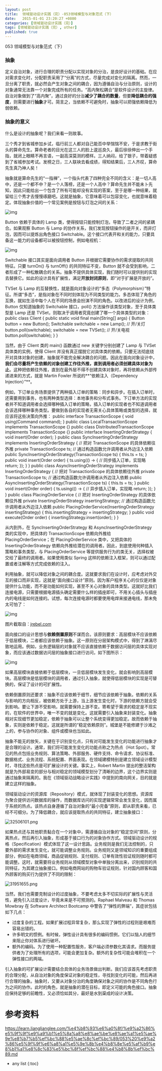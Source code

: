 ```yaml
---
layout: post
title:  领域驱动设计实践（完）-053领域模型与对象范式（下）
date:   2015-01-01 23:20:27 +0800
categories: [领域驱动设计实践（完）]
tags: [领域驱动设计实践（完）, other]
published: true
---
```




053 领域模型与对象范式（下）
### 抽象

定义自治对象，进行合理的职责分配以实现对象的分治，是良好设计的基础。在应对需求变化时，分配职责采用了“分离”的方式，尽量完成对变化的隔离。然而，一旦分离了职责，就必然会产生对象之间的耦合，因为遵循自治与分治原则，设计的对象通常无法靠一个对象完成所有的任务。“高内聚松耦合”是软件设计的主旋律。自治对象做到了“高内聚”，通过良好的分治**减少了耦合的数量**，但要**降低耦合的强度**，则需要进行**抽象**才可。简言之，当依赖不可避免时，抽象可以把强依赖降低为弱依赖。

### 抽象的意义

什么是设计的抽象呢？我们来看一则故事。

三个秀才到省城参加乡试，临行前三人都对自己能否中举惴惴不安，于是求教于街头的算命先生。算命老者的目光在这三人的脸上逡巡良久，最后徐徐伸出一个手指，就闭上眼睛不再言语，一副高深莫测的模样。三人纳闷，给了银子，带着疑惑到了省城参加考试。发榜之日，三人联袂去看成绩，得知结果后，三人齐叹，算命先生真乃神人矣！

抽象就是算命先生的“一指禅”，一个指头代表了四种完全不同的含义：是一切人高中，还是一个都不中？是一个人落榜，还是一个人高中？算命先生并不能未卜先知，因此只能给出一个包含了所有可能却没有实现的答案，至于是哪一种结果，就留给三个秀才去慢慢琢磨吧。这就是抽象，它意味着可以包容变化，也就意味着稳定。体现抽象价值的一个常见案例是按钮与灯泡之间的关系：

![img](https://learn.lianglianglee.com/%e4%b8%93%e6%a0%8f/%e9%a2%86%e5%9f%9f%e9%a9%b1%e5%8a%a8%e8%ae%be%e8%ae%a1%e5%ae%9e%e8%b7%b5%ef%bc%88%e5%ae%8c%ef%bc%89/assets/9577eb20-a641-11e9-aba8-395d0f76e79c)

Button 依赖于具体的 Lamp 类，使得按钮只能控制灯泡，导致了二者之间的紧耦合。如果观察 Button 与 Lamp 的协作关系，我们发现按钮操作的是开关，而非灯泡，因而可以提炼出角色接口 Switchable。这个接口代表开和关的能力，只要具备这一能力的设备都可以被按钮控制，例如电视机：

![img](https://learn.lianglianglee.com/%e4%b8%93%e6%a0%8f/%e9%a2%86%e5%9f%9f%e9%a9%b1%e5%8a%a8%e8%ae%be%e8%ae%a1%e5%ae%9e%e8%b7%b5%ef%bc%88%e5%ae%8c%ef%bc%89/assets/bc70b9a0-a641-11e9-b07d-9918990278bb)

Switchable 接口其实是面向调用者 Button 并根据它需要协作的需求提取的共同特征。只要 turnOn() 与 turnOff() 的共同特征不变，Button 就不会受到影响，二者形成了一种松散耦合的关系。抽象不提供具体实现，我们随时可以提供别的实现去替换它。如此的设计具有扩展性，满足**开放封闭原则**，即“对于扩展是开放的”。

TVSet 与 Lamp 的互替换性，就是面向对象设计的“多态（Polymorphism）”特征。所谓“多态”，是指对象在不同时刻体现为不同类型的能力。多态体现了角色的互换，就如生活中每个人在不同的场景会扮演不同的角色。以改进后的设计为例，Button 仅知道抽象的 Switchable 接口，poll() 方法操作该类型对象，至于具体类型是 Lamp 还是 TVSet，则取决于调用者究竟创建了哪一个具体类型的对象：
public class Client { public static void final main(String[] args) { Button button = new Button(); Switchable switchable = new Lamp(); // 开/关灯 button.poll(switchable); switchable = new TVSet(); // 开/关电视 button.poll(switchable); } }

当然，由于 Client 类的 main() 函数通过 new 关键字分别创建了 Lamp 与 TVSet 具体类的实例，使得 Client 并没有真正摆脱它对具体类的依赖。只要无法彻底绕开对具体对象的创建，抽象就不能完全解决耦合的问题。因此在面向对象设计中，**我们会尽量将产生依赖的对象创建工作往外推，直到调用者必须创建具体对象为止**。这种把依赖往外推，直到在最外层不得不创建具体对象时，再将依赖从外部传递进来的方式，就是 Martin Fowler 所说的**“依赖注入（Dependency Injection）”**。

例如，下订单业务场景提供了两种插入订单的策略：同步和异步。在插入订单时，还需要用到事务，也有两种类型选择：本地事务和分布式事务。下订单方法的实现者并不知道调用者会选择哪种插入订单的策略，插入订单的实现者也不知道调用者会该选择哪种事务类型。要做到各自的实现者无需关心具体策略或类型的选择，就应该将这些决策向外推：
public interface TransactionScope { void using(Command command); } public class LocalTransactionScope implements TransactionScope {} public class DistributedTransactionScope implements TransactionScope {} public interface InsertingOrderStrategy { void insert(Order order); } public class SyncInsertingOrderStrategy implements InsertingOrderStrategy { // 把对 TransactionScope 的具体依赖往外推 private TransactionScope ts; // 通过构造函数允许调用者从外边注入依赖 public SyncInsertingOrderStrategy(TransactionScope ts) { this.ts = ts; } public void insert(Order order) { ts.using(() -> { // 同步插入订单，实现略 return; }); } } public class AsyncInsertingOrderStrategy implements InsertingOrderStrategy { // 把对 TransactionScope 的具体依赖往外推 private TransactionScope ts; // 通过构造函数允许调用者从外边注入依赖 public AsyncInsertingOrderStrategy(TransactionScope ts) { this.ts = ts; } public void insert(Order order) { ts.using(() -> { // 异步插入订单，实现略 return; }); } } public class PlacingOrderService { // 把对 InsertingOrderStrategy 的具体依赖往外推 private InsertingOrderStrategy insertingStrategy; // 通过构造函数允许调用者从外边注入依赖 public PlacingOrderService(InsertingOrderStrategy insertingStrategy) { this.insertingStrategy = insertingStrategy; } public void execute(Order order) { insertingStrategy.insert(order); } }

从内到外，在 SyncInsertingOrderStrategy 和 AsyncInsertingOrderStrategy 类的实现中，把具体的 TransactionScope 依赖向外推给 PlacingOrderService；在 PlacingOrderService 类中，又把具体的 InsertingOrderStrategy 依赖向外推给潜在的调用者。因此，到底使用何种插入策略和事务类型，与 PlacingOrderService 等提供服务行为的类无关，选择权被交给了最终的调用者。如果使用类似 Spring 这样的依赖注入框架，则可以通过配置或者注解等方式完成依赖的注入。

利用抽象，就可以降低对象之间的耦合度。这就要求我们在设计时，应考虑对外交互的接口而非实现，这就是“面向接口设计”原则。因为客户程序关心的仅仅是对象提供什么功能，而不是功能如何实现，甚至不关心对象的具体类型。这就好比我们连接电源，只需要根据电源插头确定需要什么样的插座即可，不用关心插头与插座内的电线是如何连接的。试想，每次连接电源时都要使用电焊来接通电线，那未免太可怕了：

![img](https://learn.lianglianglee.com/%e4%b8%93%e6%a0%8f/%e9%a2%86%e5%9f%9f%e9%a9%b1%e5%8a%a8%e8%ae%be%e8%ae%a1%e5%ae%9e%e8%b7%b5%ef%bc%88%e5%ae%8c%ef%bc%89/assets/49159850-a64f-11e9-a080-df9e620cefb4)

图片截取自：[jrebel.com](https://jrebel.com/rebellabs/object-oriented-design-principles-and-the-5-ways-of-creating-solid-applications/)

面向接口的设计思想与**依赖倒置原则**不谋而合。该原则要求：高层模块不应该依赖于低层模块，二者都应该依赖于抽象。这一原则在分层架构模式中，得到了淋漓尽致地运用。例如，业务逻辑层的对象就不应该直接依赖于数据访问层的具体实现对象，而应该通过数据访问层的抽象接口进行访问，如下图所示：

![img](https://learn.lianglianglee.com/%e4%b8%93%e6%a0%8f/%e9%a2%86%e5%9f%9f%e9%a9%b1%e5%8a%a8%e8%ae%be%e8%ae%a1%e5%ae%9e%e8%b7%b5%ef%bc%88%e5%ae%8c%ef%bc%89/assets/7629f840-a64f-11e9-a080-df9e620cefb4)

如果高层模块直接依赖于低层模块，一旦低层模块发生变化，就会影响到高层模块。高层模块是低层模块的调用者，通过引入抽象，就使得低层模块的实现是可替换的，保证了设计的可扩展性。

依赖倒置原则还要求：抽象不应该依赖于细节，细节应该依赖于抽象。依赖的关系与影响的方向相反，被依赖方处于上游，当上游发生变化时，下游的依赖方就会受到影响。要让下游不受影响，就需要保持上游不变。寄希望于需求的稳定是不现实的，在软件的世界中，唯一不变的就是变化。这就需要引入抽象来封装变化。抽象相对实现细节更加稳定，依赖于抽象可以让整个系统变得更加稳定。故而依赖于抽象，实则是依赖于稳定。这就是所谓的“稳定依赖原则”。城堡是不能修建于沙滩之上的，参与协作的对象、组件或模块也当如此。

抽象不能无的放矢，关键在于识别变化点，只有对可能发生变化的功能进行抽象才是合理的设计。通常，我们将可能发生变化的功能点称之为热点（Hot Spot）。常见的热点包括业务规则、算法策略、外部服务、硬件支持、命令请求、协议标准、数据格式、业务流程、系统配置、界面表现。在领域建模特别是建立领域设计模型时，寻找这些热点是可扩展设计的关键。事实上，Robert Martin 提出的整洁架构就是为外部易变的部分与相对稳定的领域模型划分了清晰的边界，这个边界实则是通过抽象来隔离的。我在《领域驱动战略设计实践》中提到的南向网关，目的就是建立这样的抽象。

领域驱动设计的资源库（Repository）模式，就体现了封装变化的思想。资源库为聚合提供访问数据库的操作，而数据库访问的实现逻辑常常会发生变化，因而属于系统的热点。该热点自身遵循了自治对象的“最小完备”原则，即从职责来看，已经不可细分。为了降低耦合，就应该提取热点的共同特征，建立抽象接口：

![32506101.png](https://learn.lianglianglee.com/%e4%b8%93%e6%a0%8f/%e9%a2%86%e5%9f%9f%e9%a9%b1%e5%8a%a8%e8%ae%be%e8%ae%a1%e5%ae%9e%e8%b7%b5%ef%bc%88%e5%ae%8c%ef%bc%89/assets/632e20c0-a651-11e9-aba8-395d0f76e79c)

如果热点还与其他职责黏合在一个对象中，需遵循自治对象的“稳定空间”原则，分离热点，然后再引入抽象，形成基于接口行为的对象协作方式。领域驱动设计的规格（Specification）模式体现了这一设计思路。业务规则是我们无法控制的，只要外部的需求发生变化，就可能调整业务规则。业务规则又是领域知识的重要组成部分，例如在电商领域，商品促销规则、支付规则、订单有效性验证规则随时都可能调整。这时，就需要将业务规则从领域模型对象中单独分离出来，识别规则的共同特征，为其建立抽象接口。例如电商网站的购物车验证规则，针对国内顾客和国外顾客的购买行为提供了不同的限制：

![31951655.png](https://learn.lianglianglee.com/%e4%b8%93%e6%a0%8f/%e9%a2%86%e5%9f%9f%e9%a9%b1%e5%8a%a8%e8%ae%be%e8%ae%a1%e5%ae%9e%e8%b7%b5%ef%bc%88%e5%ae%8c%ef%bc%89/assets/ab6d7570-a651-11e9-aba8-395d0f76e79c)

当然，我们也需要克制设计的过度抽象，不要考虑太多不切实际的扩展性与灵活性，避免引入过度设计，毕竟未来是不可预测的。Raphael Malveau 和 Thomas Mowbray 在 Software Architect Bootcamp 中警告了“弹性的弊端”，其症状包括如下几点：

* 过度复杂的工程。如果扩展过程异常复杂，那么实现了弹性的过程则是艰难而容易出错的。
* 许多明文的惯例。有时候，弹性设计具有很多的编码惯例，它们以恼人的细节来阻止你对体系进行破坏。
* 额外的编码。为了使用一种配置性服务，客户端必须参数化其请求。而服务提供者为了处理所有的选项，可能会更加复杂。额外的复杂性可能会堆积在一个弹性接口的两端。

引入抽象的可扩展设计需要结合具体的业务场景做出判断。我们应该首先考虑职责的合理分配，从自治对象的角度保证对象的稳定性，寻找到变化的可能，然后再进行合理的抽象。抽象时，又要从对象分治的角度确保对象之间的协作是不同角色行为之间的协作。此时的角色，就是抽象的潜在目标，即定义可能的角色接口。抽象应保持足够的前瞻性，又必须恰如其分，最好是水到渠成的设计决策。




# 参考资料

https://learn.lianglianglee.com/%e4%b8%93%e6%a0%8f/%e9%a2%86%e5%9f%9f%e9%a9%b1%e5%8a%a8%e8%ae%be%e8%ae%a1%e5%ae%9e%e8%b7%b5%ef%bc%88%e5%ae%8c%ef%bc%89/053%20%e9%a2%86%e5%9f%9f%e6%a8%a1%e5%9e%8b%e4%b8%8e%e5%af%b9%e8%b1%a1%e8%8c%83%e5%bc%8f%ef%bc%88%e4%b8%8b%ef%bc%89.md

* any list
{:toc}
